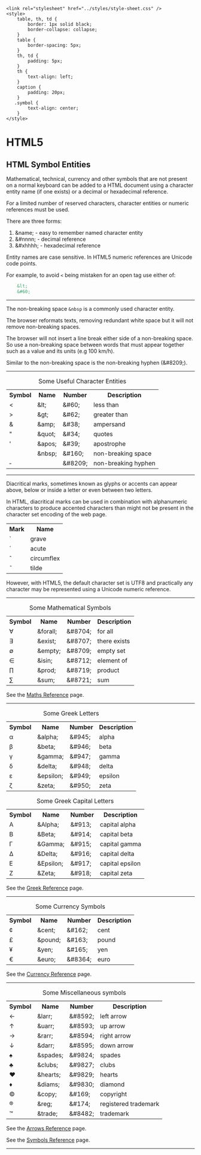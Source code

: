 <!DOCTYPE html>
<html lang="en-GB">
    <!-- notes-html by NewForester:  a series of notes on HTML5 written after studying the HTML Tutorial @ W3Schools -->

<head>
    <title>HTML5: Symbol Entities</title>
    <meta charset="UTF-8" />
    <meta name="description" content="Notes on HTML5 made while following the HTML Tutorial @ W3Schools" />
    <meta name="keywords" content="HTML" />
    <meta name="author" content="NewForester" />
    <meta name="viewport" content="width=device-width, initial-scale=1.0" />

    <link rel="stylesheet" href="../styles/style-sheet.css" />
    <style>
        table, th, td {
            border: 1px solid black;
            border-collapse: collapse;
        }
        table {
            border-spacing: 5px;
        }
        th, td {
            padding: 5px;
        }
        th {
            text-align: left;
        }
        caption {
            padding: 20px;
        }
       .symbol {
            text-align: center;
        }
    </style>
</head>

<body>

# HTML5

## HTML Symbol Entities

Mathematical, technical, currency and other symbols that are not present on a normal keyboard
can be added to a HTML document using a character entity name (if one exists) or a decimal or hexadecimal reference.

For a limited number of reserved characters, character entities or numeric references must be used.

There are three forms:

 1. &amp;name;      - easy to remember named character entity
 1. &amp;#nnnn;     - decimal reference
 1. &amp;#xhhhh;    - hexadecimal reference

Entity names are case sensitive.
In HTML5 numeric references are Unicode code points.

For example, to avoid  `<`  being mistaken for an open tag use either of:

```html
    &lt;
    &#60;
```


<hr /><!-- Non-breaking Space -->

The non-breaking space `&nbsp` is a commonly used character entity.

The browser reformats texts, removing redundant white space but it will not remove non-breaking spaces.

The browser will not insert a line break either side of a non-breaking space.
So use a non-breaking space between words that must appear together such as a value and its units
(e.g 100&nbsp;km/h).

Similar to the non-breaking space is the non-breaking hyphen (&amp;#8209;).


<hr /><!-- Useful Character Entities -->

<!--
Some useful character entities:

| Symbol    | Name          | Number      | Description          |
| :----:    | ----          | ------      | -----------          |
| &lt;      | &amp;lt;      | &amp;#60;   | less than            |
| &gt;      | &amp;gt;      | &amp;#62;   | greater than         |
| &amp;     | &amp;amp;     | &amp;#38;   | ampersand            |
| &quot;    | &amp;quot;    | &amp;#34;   | quotes               |
| &apos;    | &amp;apos;    | &amp;#39;   | apostrophe           |
|           | &amp;nbsp;    | &amp;#160;  | non-breaking space   |
| &#8209;   |               | &amp;#8209; | non-breaking hyphen  |
-->

<table width="50%">
<caption>Some Useful Character Entities</caption>
<tr><th class="symbol"> Symbol    </th><th> Name          </th><th> Number      </th><th> Description          </th></tr>
<tr><td class="symbol"> &lt;      </td><td> &amp;lt;      </td><td> &amp;#60;   </td><td> less than            </td></tr>
<tr><td class="symbol"> &gt;      </td><td> &amp;gt;      </td><td> &amp;#62;   </td><td> greater than         </td></tr>
<tr><td class="symbol"> &amp;     </td><td> &amp;amp;     </td><td> &amp;#38;   </td><td> ampersand            </td></tr>
<tr><td class="symbol"> &quot;    </td><td> &amp;quot;    </td><td> &amp;#34;   </td><td> quotes               </td></tr>
<tr><td class="symbol"> &apos;    </td><td> &amp;apos;    </td><td> &amp;#39;   </td><td> apostrophe           </td></tr>
<tr><td class="symbol">           </td><td> &amp;nbsp;    </td><td> &amp;#160;  </td><td> non-breaking space   </td></tr>
<tr><td class="symbol"> &#8209;   </td><td>               </td><td> &amp;#8209; </td><td> non-breaking hyphen  </td></tr>
</table>


<hr /><!-- Diacritical Marks -->

Diacritical marks, sometimes known as glyphs or accents can appear
above, below or inside a letter or even between two letters.

In HTML, diacritical marks can be used in combination with alphanumeric characters
to produce accented characters than might not be present in the character set encoding of the web page.

<!--
| Mark    | Name       |
| :---:   | ----       |
| &#768;  | grave      |
| &#769;  | acute      |
| &#770;  | circumflex |
| &#771;  | tilde      |
-->

<table width="20%">
<tr><th class="symbol"> Mark   </th><th> Name       </th></tr>
<tr><td class="symbol"> &#768; </td><td> grave      </td></tr>
<tr><td class="symbol"> &#769; </td><td> acute      </td></tr>
<tr><td class="symbol"> &#770; </td><td> circumflex </td></tr>
<tr><td class="symbol"> &#771; </td><td> tilde      </td></tr>
</table>

However, with HTML5, the default character set is UTF8 and practically any character may be represented using a Unicode numeric reference.


<hr /><!-- Mathematical Symbols -->

<!--
Some mathematical symbols:

| Symbol    | Name          | Number      | Description          |
| :----:    | ----          | ------      | -----------          |
| &forall;  | &amp;forall;  | &amp;#8704; | for all              |
| &exist;   | &amp;exist;   | &amp;#8707; | there exists         |
| &empty;   | &amp;empty;   | &amp;#8709; | empty set            |
| &isin;    | &amp;isin;    | &amp;#8712; | element of           |
| &prod;    | &amp;prod;    | &amp;#8719; | product              |
| &sum;     | &amp;sum;     | &amp;#8721; | sum                  |
-->

<table width="50%">
<caption>Some Mathematical Symbols</caption>
<tr><th class="symbol"> Symbol    </th><th> Name          </th><th> Number      </th><th> Description          </th></tr>
<tr><td class="symbol"> &forall;  </td><td> &amp;forall;  </td><td> &amp;#8704; </td><td> for all              </td></tr>
<tr><td class="symbol"> &exist;   </td><td> &amp;exist;   </td><td> &amp;#8707; </td><td> there exists         </td></tr>
<tr><td class="symbol"> &empty;   </td><td> &amp;empty;   </td><td> &amp;#8709; </td><td> empty set            </td></tr>
<tr><td class="symbol"> &isin;    </td><td> &amp;isin;    </td><td> &amp;#8712; </td><td> element of           </td></tr>
<tr><td class="symbol"> &prod;    </td><td> &amp;prod;    </td><td> &amp;#8719; </td><td> product              </td></tr>
<tr><td class="symbol"> &sum;     </td><td> &amp;sum;     </td><td> &amp;#8721; </td><td> sum                  </td></tr>
</table>

See the [Maths Reference](http://www.w3schools.com/charsets/ref_utf_math.asp) page.


<hr /><!-- Greek Letters Symbols -->

<!--
Some Greek letters:

| Symbol    | Name          | Number      | Description          |
| :----:    | ----          | ------      | -----------          |
| &alpha;   | &amp;alpha;   | &amp;#945;  | alpha                |
| &beta;    | &amp;beta;    | &amp;#946;  | beta                 |
| &gamma;   | &amp;gamma;   | &amp;#947;  | gamma                |
| &delta;   | &amp;delta;   | &amp;#948;  | delta                |
| &epsilon; | &amp;epsilon; | &amp;#949;  | epsilon              |
| &zeta;    | &amp;zeta;    | &amp;#950;  | zeta                 |
-->

<table width="50%">
<caption>Some Greek Letters</caption>
<tr><th class="symbol"> Symbol    </th><th> Name          </th><th> Number      </th><th> Description          </th></tr>
<tr><td class="symbol"> &alpha;   </td><td> &amp;alpha;   </td><td> &amp;#945;  </td><td> alpha                </td></tr>
<tr><td class="symbol"> &beta;    </td><td> &amp;beta;    </td><td> &amp;#946;  </td><td> beta                 </td></tr>
<tr><td class="symbol"> &gamma;   </td><td> &amp;gamma;   </td><td> &amp;#947;  </td><td> gamma                </td></tr>
<tr><td class="symbol"> &delta;   </td><td> &amp;delta;   </td><td> &amp;#948;  </td><td> delta                </td></tr>
<tr><td class="symbol"> &epsilon; </td><td> &amp;epsilon; </td><td> &amp;#949;  </td><td> epsilon              </td></tr>
<tr><td class="symbol"> &zeta;    </td><td> &amp;zeta;    </td><td> &amp;#950;  </td><td> zeta                 </td></tr>
</table>

<!--
Some Greek capital letters:

| Symbol    | Name          | Number      | Description          |
| :----:    | ----          | ------      | -----------          |
| &Alpha;   | &amp;Alpha;   | &amp;#913;  | capital alpha        |
| &Beta;    | &amp;Beta;    | &amp;#914;  | capital beta         |
| &Gamma;   | &amp;Gamma;   | &amp;#915;  | capital gamma        |
| &Delta;   | &amp;Delta;   | &amp;#916;  | capital delta        |
| &Epsilon; | &amp;Epsilon; | &amp;#917;  | capital epsilon      |
| &Zeta;    | &amp;Zeta;    | &amp;#918;  | capital zeta         |
-->

<table width="50%">
<caption>Some Greek Capital Letters</caption>
<tr><th class="symbol"> Symbol    </th><th> Name          </th><th> Number      </th><th> Description          </th></tr>
<tr><td class="symbol"> &Alpha;   </td><td> &amp;Alpha;   </td><td> &amp;#913;  </td><td> capital alpha        </td></tr>
<tr><td class="symbol"> &Beta;    </td><td> &amp;Beta;    </td><td> &amp;#914;  </td><td> capital beta         </td></tr>
<tr><td class="symbol"> &Gamma;   </td><td> &amp;Gamma;   </td><td> &amp;#915;  </td><td> capital gamma        </td></tr>
<tr><td class="symbol"> &Delta;   </td><td> &amp;Delta;   </td><td> &amp;#916;  </td><td> capital delta        </td></tr>
<tr><td class="symbol"> &Epsilon; </td><td> &amp;Epsilon; </td><td> &amp;#917;  </td><td> capital epsilon      </td></tr>
<tr><td class="symbol"> &Zeta;    </td><td> &amp;Zeta;    </td><td> &amp;#918;  </td><td> capital zeta         </td></tr>
</table>

See the [Greek Reference](http://www.w3schools.com/charsets/ref_utf_greek.asp) page.


<hr /><!-- Currency Symbols -->

<!--
Some currency symbols:

| Symbol    | Name          | Number      | Description          |
| :----:    | ----          | ------      | -----------          |
|     ¢     | &amp;cent;    | &amp;#162;  | cent                 |
|     £     | &amp;pound;   | &amp;#163;  | pound                |
|     ¥     | &amp;yen;     | &amp;#165;  | yen                  |
|     €     | &amp;euro;    | &amp;#8364; | euro                 |
-->

<table width="50%">
<caption>Some Currency Symbols</caption>
<tr><th class="symbol"> Symbol    </th><th> Name          </th><th> Number      </th><th> Description          </th></tr>
<tr><td class="symbol"> ¢         </td><td> &amp;cent;    </td><td> &amp;#162;  </td><td> cent                 </td></tr>
<tr><td class="symbol"> £         </td><td> &amp;pound;   </td><td> &amp;#163;  </td><td> pound                </td></tr>
<tr><td class="symbol"> ¥         </td><td> &amp;yen;     </td><td> &amp;#165;  </td><td> yen                  </td></tr>
<tr><td class="symbol"> €         </td><td> &amp;euro;    </td><td> &amp;#8364; </td><td> euro                 </td></tr>
</table>

See the [Currency Reference](http://www.w3schools.com/charsets/ref_utf_currency.asp) page.


<hr /><!-- Other Symbols -->

<!--
| Symbol    | Name          | Number      | Description          |
| :----:    | ----          | ------      | -----------          |
| &larr;    | &amp;larr;    | &amp;#8592; | left arrow           |
| &uarr;    | &amp;uarr;    | &amp;#8593; | up arrow             |
| &rarr;    | &amp;rarr;    | &amp;#8594; | right arrow          |
| &darr;    | &amp;darr;    | &amp;#8595; | down arrow           |
| &spades;  | &amp;spades;  | &amp;#9824; | spades               |
| &clubs;   | &amp;clubs;   | &amp;#9827; | clubs                |
| &hearts;  | &amp;hearts;  | &amp;#9829; | hearts               |
| &diams;   | &amp;diams;   | &amp;#9830; | diamond              |
|     ©     | &amp;copy;    | &amp;#169;  | copyright            |
|     ®     | &amp;reg;     | &amp;#174;  | registered trademark |
|     ™     | &amp;trade;   | &amp;#8482; | trademark            |
-->

<table width="50%">
<caption>Some Miscellaneous symbols</caption>
<tr><th class="symbol"> Symbol    </th><th> Name          </th><th> Number      </th><th> Description          </th></tr>
<tr><td class="symbol"> &larr;    </td><td> &amp;larr;    </td><td> &amp;#8592; </td><td> left arrow           </td></tr>
<tr><td class="symbol"> &uarr;    </td><td> &amp;uarr;    </td><td> &amp;#8593; </td><td> up arrow             </td></tr>
<tr><td class="symbol"> &rarr;    </td><td> &amp;rarr;    </td><td> &amp;#8594; </td><td> right arrow          </td></tr>
<tr><td class="symbol"> &darr;    </td><td> &amp;darr;    </td><td> &amp;#8595; </td><td> down arrow           </td></tr>
<tr><td class="symbol"> &spades;  </td><td> &amp;spades;  </td><td> &amp;#9824; </td><td> spades               </td></tr>
<tr><td class="symbol"> &clubs;   </td><td> &amp;clubs;   </td><td> &amp;#9827; </td><td> clubs                </td></tr>
<tr><td class="symbol"> &hearts;  </td><td> &amp;hearts;  </td><td> &amp;#9829; </td><td> hearts               </td></tr>
<tr><td class="symbol"> &diams;   </td><td> &amp;diams;   </td><td> &amp;#9830; </td><td> diamond              </td></tr>
<tr><td class="symbol"> ©         </td><td> &amp;copy;    </td><td> &amp;#169;  </td><td> copyright            </td></tr>
<tr><td class="symbol"> ®         </td><td> &amp;reg;     </td><td> &amp;#174;  </td><td> registered trademark </td></tr>
<tr><td class="symbol"> ™         </td><td> &amp;trade;   </td><td> &amp;#8482; </td><td> trademark            </td></tr>
</table>

See the [Arrows Reference](http://www.w3schools.com/charsets/ref_utf_arrows.asp) page.

See the [Symbols Reference](http://www.w3schools.com/charsets/ref_utf_symbols.asp) page.

<hr />

</body>
</html>
